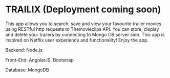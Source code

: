 # TRAILIX (Deployment coming soon)

This  app allows you to search, save and view your favourite trailer movies using RESTful http requests to Themovieclips API. 
You can store, display and delete your trailers by connecting to Mongo DB server side.
This app is inspired on Netflix user experience and functionality! Enjoy the app.

Backend: Node.js

Front-End: AngularJS, Bootstrap

Database: MongoDB
